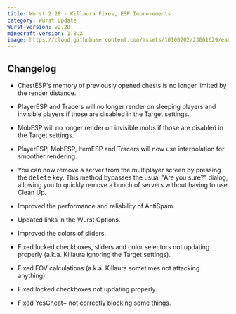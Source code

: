 ```yaml
---
title: Wurst 2.28 - Killaura Fixes, ESP Improvements
category: Wurst Update
Wurst-version: v2.28
minecraft-version: 1.8.X
image: https://cloud.githubusercontent.com/assets/10100202/23061629/eabadffe-f502-11e6-8771-ef06d22c35d8.jpg
---
```

## Changelog

- ChestESP's memory of previously opened chests is no longer limited by the render distance.

- PlayerESP and Tracers will no longer render on sleeping players and invisible players if those are disabled in the Target settings.

- MobESP will no longer render on invisible mobs if those are disabled in the Target settings.

- PlayerESP, MobESP, ItemESP and Tracers will now use interpolation for smoother rendering.

- You can now remove a server from the multiplayer screen by pressing the <kbd>delete</kbd> key. This method bypasses the usual "Are you sure?" dialog, allowing you to quickly remove a bunch of servers without having to use Clean Up.

- Improved the performance and reliability of AntiSpam.

- Updated links in the Wurst Options.

- Improved the colors of sliders.

- Fixed locked checkboxes, sliders and color selectors not updating properly (a.k.a. Killaura ignoring the Target settings).

- Fixed FOV calculations (a.k.a. Killaura sometimes not attacking anything).

- Fixed locked checkboxes not updating properly.

- Fixed YesCheat+ not correctly blocking some things.
